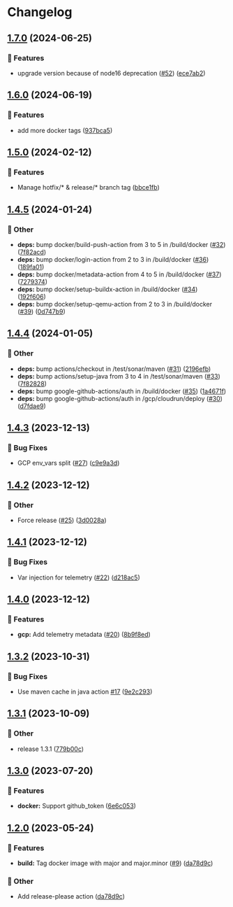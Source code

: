 # Changelog

## [1.7.0](https://github.com/NeoSpheres/.github/compare/v1.6.0...v1.7.0) (2024-06-25)


### 🚀 Features

* upgrade version because of node16 deprecation ([#52](https://github.com/NeoSpheres/.github/issues/52)) ([ece7ab2](https://github.com/NeoSpheres/.github/commit/ece7ab2ce1d44827ba13a3ffbc3eb0e48d995149))

## [1.6.0](https://github.com/NeoSpheres/.github/compare/v1.5.0...v1.6.0) (2024-06-19)


### 🚀 Features

* add more docker tags ([937bca5](https://github.com/NeoSpheres/.github/commit/937bca516786a230bbb60b022815a2f14b27c496))

## [1.5.0](https://github.com/NeoSpheres/.github/compare/v1.4.5...v1.5.0) (2024-02-12)


### 🚀 Features

* Manage hotfix/* & release/* branch tag ([bbce1fb](https://github.com/NeoSpheres/.github/commit/bbce1fb58968cad0f69652d92f45aa5cbc5c0f2b))

## [1.4.5](https://github.com/NeoSpheres/.github/compare/v1.4.4...v1.4.5) (2024-01-24)


### 🧰 Other

* **deps:** bump docker/build-push-action from 3 to 5 in /build/docker ([#32](https://github.com/NeoSpheres/.github/issues/32)) ([7f82acd](https://github.com/NeoSpheres/.github/commit/7f82acd15267674de954c17262b7b028ffb8a85e))
* **deps:** bump docker/login-action from 2 to 3 in /build/docker ([#36](https://github.com/NeoSpheres/.github/issues/36)) ([189fa01](https://github.com/NeoSpheres/.github/commit/189fa0153b49468c683888ff8968a4ec70022916))
* **deps:** bump docker/metadata-action from 4 to 5 in /build/docker ([#37](https://github.com/NeoSpheres/.github/issues/37)) ([7279374](https://github.com/NeoSpheres/.github/commit/7279374ca3056a94b699913119fbcdc25a263cff))
* **deps:** bump docker/setup-buildx-action in /build/docker ([#34](https://github.com/NeoSpheres/.github/issues/34)) ([192f606](https://github.com/NeoSpheres/.github/commit/192f60671babdb6b1c03811a8a1c189aa8069187))
* **deps:** bump docker/setup-qemu-action from 2 to 3 in /build/docker ([#39](https://github.com/NeoSpheres/.github/issues/39)) ([0d747b9](https://github.com/NeoSpheres/.github/commit/0d747b93b0e90fe3a2ca74517d9fd080836dee87))

## [1.4.4](https://github.com/NeoSpheres/.github/compare/v1.4.3...v1.4.4) (2024-01-05)


### 🧰 Other

* **deps:** bump actions/checkout in /test/sonar/maven ([#31](https://github.com/NeoSpheres/.github/issues/31)) ([2196efb](https://github.com/NeoSpheres/.github/commit/2196efb344197bfe6336cd6c9cc821355bc5f24e))
* **deps:** bump actions/setup-java from 3 to 4 in /test/sonar/maven ([#33](https://github.com/NeoSpheres/.github/issues/33)) ([7f82828](https://github.com/NeoSpheres/.github/commit/7f82828bd32e38a43330caca7f4add72e26b274e))
* **deps:** bump google-github-actions/auth in /build/docker ([#35](https://github.com/NeoSpheres/.github/issues/35)) ([1a4671f](https://github.com/NeoSpheres/.github/commit/1a4671f4040cd9e95bbfd3bb50a023041c8c3704))
* **deps:** bump google-github-actions/auth in /gcp/cloudrun/deploy ([#30](https://github.com/NeoSpheres/.github/issues/30)) ([d7fdae9](https://github.com/NeoSpheres/.github/commit/d7fdae92b2959231682068f288b4e7fc25da4822))

## [1.4.3](https://github.com/NeoSpheres/.github/compare/v1.4.2...v1.4.3) (2023-12-13)


### 🐞 Bug Fixes

* GCP env_vars split ([#27](https://github.com/NeoSpheres/.github/issues/27)) ([c9e9a3d](https://github.com/NeoSpheres/.github/commit/c9e9a3d2ff455f47929a46f1584af80d76c3f7b2))

## [1.4.2](https://github.com/NeoSpheres/.github/compare/v1.4.1...v1.4.2) (2023-12-12)


### 🧰 Other

* Force release ([#25](https://github.com/NeoSpheres/.github/issues/25)) ([3d0028a](https://github.com/NeoSpheres/.github/commit/3d0028a3ad20b0139a8e3bc694aa67a6f08c8492))

## [1.4.1](https://github.com/NeoSpheres/.github/compare/v1.4.0...v1.4.1) (2023-12-12)


### 🐞 Bug Fixes

* Var injection for telemetry ([#22](https://github.com/NeoSpheres/.github/issues/22)) ([d218ac5](https://github.com/NeoSpheres/.github/commit/d218ac5f8a31b97e75b2ee24b2825fccdddeadcd))

## [1.4.0](https://github.com/NeoSpheres/.github/compare/v1.3.2...v1.4.0) (2023-12-12)


### 🚀 Features

* **gcp:** Add telemetry metadata ([#20](https://github.com/NeoSpheres/.github/issues/20)) ([8b9f8ed](https://github.com/NeoSpheres/.github/commit/8b9f8edffd99cc543257f1bae42ce67203127d2d))

## [1.3.2](https://github.com/NeoSpheres/.github/compare/v1.3.1...v1.3.2) (2023-10-31)


### 🐞 Bug Fixes

* Use maven cache in java action [#17](https://github.com/NeoSpheres/.github/issues/17) ([9e2c293](https://github.com/NeoSpheres/.github/commit/9e2c2931aa4a251c852798e5c3c03dd55401b58a))

## [1.3.1](https://github.com/NeoSpheres/.github/compare/v1.3.0...v1.3.1) (2023-10-09)


### 🧰 Other

* release 1.3.1 ([779b00c](https://github.com/NeoSpheres/.github/commit/779b00c9c8a0311c6c82c781e81544ee5ae3889a))

## [1.3.0](https://github.com/NeoSpheres/.github/compare/v1.2.0...v1.3.0) (2023-07-20)


### 🚀 Features

* **docker:** Support github_token ([6e6c053](https://github.com/NeoSpheres/.github/commit/6e6c0533a4bacdd6bc24c1666db591fb092b0a42))

## [1.2.0](https://github.com/NeoSpheres/.github/compare/v1.1.1...v1.2.0) (2023-05-24)


### 🚀 Features

* **build:** Tag docker image with major and major.minor ([#9](https://github.com/NeoSpheres/.github/issues/9)) ([da78d9c](https://github.com/NeoSpheres/.github/commit/da78d9ce361c94f2ecb46585902a82be1fe6175c))


### 🧰 Other

* Add release-please action ([da78d9c](https://github.com/NeoSpheres/.github/commit/da78d9ce361c94f2ecb46585902a82be1fe6175c))
